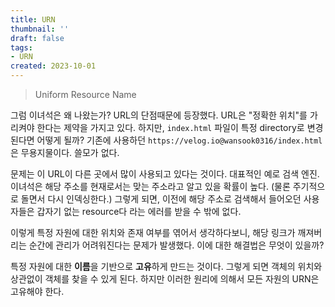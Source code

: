 ```yaml
---
title: URN
thumbnail: ''
draft: false
tags:
- URN
created: 2023-10-01
---
```



 > 
 > Uniform Resource Name

그럼 이녀석은 왜 나왔는가? URL의 단점때문에 등장했다. URL은 "정확한 위치"를 가리켜야 한다는 제약을 가지고 있다. 하지만, `index.html` 파일이 특정 directory로 변경된다면 어떻게 될까? 기존에 사용하던 `https://velog.io@wansook0316/index.html`은 무용지물이다. 쓸모가 없다.

문제는 이 URL이 다른 곳에서 많이 사용되고 있다는 것이다. 대표적인 예로 검색 엔진. 이녀석은 해당 주소를 현재로서는 맞는 주소라고 알고 있을 확률이 높다. (물론 주기적으로 돌면서 다시 인덱싱한다.) 그렇게 되면, 이전에 해당 주소로 검색해서 들어오던 사용자들은 갑자기 없는 resource다 라는 에러를 받을 수 밖에 없다.

이렇게 특정 자원에 대한 위치와 존재 여부를 엮어서 생각하다보니, 해당 링크가 깨져버리는 순간에 관리가 어려워진다는 문제가 발생했다. 이에 대한 해결법은 무엇이 있을까? 

특정 자원에 대한 **이름**을 기반으로 **고유**하게 만드는 것이다. 그렇게 되면 객체의 위치와 상관없이 객체를 찾을 수 있게 된다. 하지만 이러한 원리에 의해서 모든 자원의 URN은 고유해야 한다.
